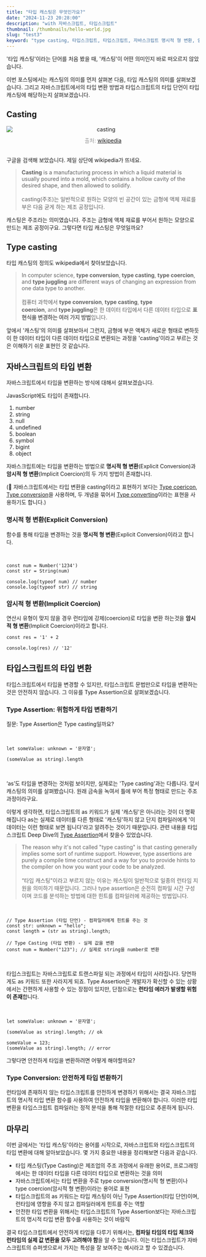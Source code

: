 ```yaml
---
title: "타입 캐스팅은 무엇인가요?"
date: "2024-11-23 20:28:00"
description: "with 자바스크립트, 타입스크립트"
thumbnail: /thumbnails/hello-world.jpg
slug: "test3"
keyword: "type casting, 타입스크립트, 타입스크립트, 자바스크립트 명시적 형 변환, 암시적 형 변환, as, as assertion"
---
```


'타입 캐스팅'이라는 단어를 처음 봤을 때, '캐스팅'이 어떤 의미인지 바로 떠오르지 않았습니다. 

이번 포스팅에서는 캐스팅의 의미를 먼저 살펴본 다음, 타입 캐스팅의 의미를 살펴보겠습니다. 그리고 자바스크립트에서의 타입 변환 방법과 타입스크립트의 타입 단언이 타입 캐스팅에 해당하는지 살펴보겠습니다.

## Casting
<figure style="margin: 0 auto; text-align: center;">
  <img src="/assets/blog/casting.jpg" alt="casting" style="max-width: 100%; height: auto; display: block; margin: 0 auto;">
  <figcaption style="color: #979797; padding-top: 10px;">출처: <a style="padding: 0;" href="https://en.wikipedia.org/wiki/Casting" target="_blank">wikipedia</a></figcaption>
</figure>

<br />

구글을 검색해 보았습니다. 제일 상단에 wikipedia가 뜨네요. 

> **Casting** is a manufacturing process in which a liquid material is usually poured into a mold, which contains a hollow cavity of the desired shape, and then allowed to solidify. <br /><br /> casting(주조)는 일반적으로 원하는 모양의 빈 공간이 있는 금형에 액체 재료를 부은 다음 굳게 하는 제조 공정입니다.


캐스팅은 주조라는 의미였습니다. 주조는 금형에 액체 재료를 부어서 원하는 모양으로 만드는 제조 공정이구요. 그렇다면 타입 캐스팅은 무엇일까요?

## Type casting

타입 캐스팅의 정의도 wikipedia에서 찾아보았습니다.

> In computer science, **type conversion**, **type casting**, **type coercion**, and **type juggling** are different ways of changing an expression from one data type to another.  <br /><br />
> 컴퓨터 과학에서 **type conversion**, **type casting**, **type coercion**, and **type juggling**은 한 데이터 타입에서 다른 데이터 타입으로 **표현식을 변경하는 여러 가지 방법**입니다.

앞에서 '캐스팅'의 의미를 살펴보아서 그런지, 금형에 부은 액체가 새로운 형태로 변하듯이 한 데이터 타입이 다른 데이터 타입으로 변환되는 과정을 'casting'이라고 부르는 것은 이해하기 쉬운 표현인 것 같습니다.

## 자바스크립트의 타입 변환

자바스크립트에서 타입을 변환하는 방식에 대해서 살펴보겠습니다.

JavasScript에도 타입이 존재합니다. 

1. number
2. string
3. null
4. undefined
5. boolean
6. symbol
7. bigint
8. object

자바스크립트에는 타입을 변환하는 방법으로 **명시적 형 변환**(Explicit Conversion)과 **암시적 형 변환**(Implicit Coercion)의 두 가지 방법이 존재합니다.

(🚧 자바스크립트에서는 타입 변환을 casting이라고 표현하기 보다는 [Type coericon](https://developer.mozilla.org/en-US/docs/Glossary/Type_coercion), [Type conversion](https://developer.mozilla.org/en-US/docs/Glossary/Type_Conversion)을 사용하며, 두 개념을 묶어서 [Type converting](https://exploringjs.com/js/book/ch_values.html#converting-between-types)이라는 표현을 사용하기도 합니다.)

### 명시적 형 변환(Explicit Conversion)

함수를 통해 타입을 변경하는 것을 **명시적 형 변환**(Explicit Conversion)이라고 합니다. 

<br />

```tsx
const num = Number('1234')
const str = String(num)

console.log(typeof num) // number
console.log(typeof str) // string
```

### 암시적 형 변환(Implicit Coercion)

연산시 유형이 맞지 않을 경우 런타임에 강제(coercion)로 타입을 변환 하는것을 **암시적 형 변환**(Implicit Coercion)이라고 합니다. 

```tsx
const res = '1' + 2 

console.log(res) // '12'
```

## 타입스크립트의 타입 변환

타입스크립트에서 타입을 변경할 수 있지만, 타입스크립트 문법만으로 타입을 변환하는 것은 안전하지 않습니다. 그 이유를 Type Assertion으로 살펴보겠습니다.

### Type Assertion: 위험하게 타입 변환하기

질문: Type Assertion은 Type casting일까요?

<br />

```tsx
let someValue: unknown = '문자열';

(someValue as string).length 
```

<br />

‘as’도 타입을 변경하는 것처럼 보이지만, 실제로는 'Type casting'과는 다릅니다. 앞서 캐스팅의 의미를 살펴봤습니다. 원래 금속을 녹여서 틀에 부어 특정 형태로 만드는 주조 과정이라구요.

이렇게 생각하면, 타입스크립트의 as 키워드가 실제 '캐스팅'은 아니라는 것이 더 명확해집니다 as는 실제로 데이터를 다른 형태로 '캐스팅'하지 않고 단지 컴파일러에게 '이 데이터는 이런 형태로 보면 됩니다'라고 알려주는 것이기 때문입니다. 관련 내용을 타입스크립트 Deep Dive의 [Type Assertion](https://basarat.gitbook.io/타입스크립트/type-system/type-assertion#type-assertion-vs.-casting)에서 찾을수 있었습니다. 

> The reason why it's not called "type casting" is that casting generally implies some sort of runtime support. However, type assertions are purely a compile time construct and a way for you to provide hints to the compiler on how you want your code to be analyzed. <br /><br /> “타입 캐스팅"이라고 부르지 않는 이유는 캐스팅이 일반적으로 일종의 런타임 지원을 의미하기 때문입니다. 그러나 type assertion은 순전히 컴파일 시간 구성이며 코드를 분석하는 방법에 대한 힌트를 컴파일러에 제공하는 방법입니다.


<br />

```tsx
// Type Assertion (타입 단언) - 컴파일러에게 힌트를 주는 것
const str: unknown = "hello";
const length = (str as string).length;

// Type Casting (타입 변환) - 실제 값을 변환
const num = Number("123"); // 실제로 string을 number로 변환
```

<br />

타입스크립트는 자바스크립트로 트랜스파일 되는 과정에서 타입이 사라집니다. 당연하게도 as 키워드 또한 사라지게 되죠. Type Assertion은 개발자가 확신할 수 있는 상황에서는 간편하게 사용할 수 있는 장점이 있지만, 단점으로는 **런타임 에러가 발생할 위험이 존재**합니다.

<br />

```tsx
let someValue: unknown = '문자열';

(someValue as string).length; // ok

someValue = 123;
(someValue as string).length; // error
```

그렇다면 안전하게 타입을 변환하려면 어떻게 해야할까요?

### Type Conversion: 안전하게 타입 변환하기

런타임에 존재하지 않는 타입스크립트를 안전하게 변경하기 위해서는 결국 자바스크립트의 명시적 타입 변환 함수를 사용하여 안전하게 타입을 변환해야 합니다. 이러한 타입 변환을 타입스크립트 컴파일러는 정적 분석을 통해 적절한 타입으로 추론하게 됩니다.

## 마무리

이번 글에서는 '타입 캐스팅'이라는 용어를 시작으로, 자바스크립트와 타입스크립트의 타입 변환에 대해 알아보았습니다. 몇 가지 중요한 내용을 정리해보면 다음과 같습니다.

- 타입 캐스팅(Type Casting)은 제조업의 주조 과정에서 유래한 용어로, 프로그래밍에서는 한 데이터 타입을 다른 데이터 타입으로 변환하는 것을 의미
- 자바스크립트에서는 타입 변환을 주로 type conversion(명시적 형 변환)이나 type coercion(암시적 형 변환)이라는 용어로 표현
- 타입스크립트의 as 키워드는 타입 캐스팅이 아닌 Type Assertion(타입 단언)이며, 런타임에 영향을 주지 않고 컴파일러에게 힌트를 주는 역할
- 안전한 타입 변환을 위해서는 타입스크립트의 Type Assertion보다는 자바스크립트의 명시적 타입 변환 함수를 사용하는 것이 바람직

결국 타입스크립트에서 안전하게 타입을 다루기 위해서는, **컴파일 타임의 타입 체크와 런타임의 실제 값 변환을 모두 고려해야 함**을 알 수 있습니다. 이는 타입스크립트가 자바스크립트의 슈퍼셋으로서 가지는 특성을 잘 보여주는 예시라고 할 수 있겠습니다.
